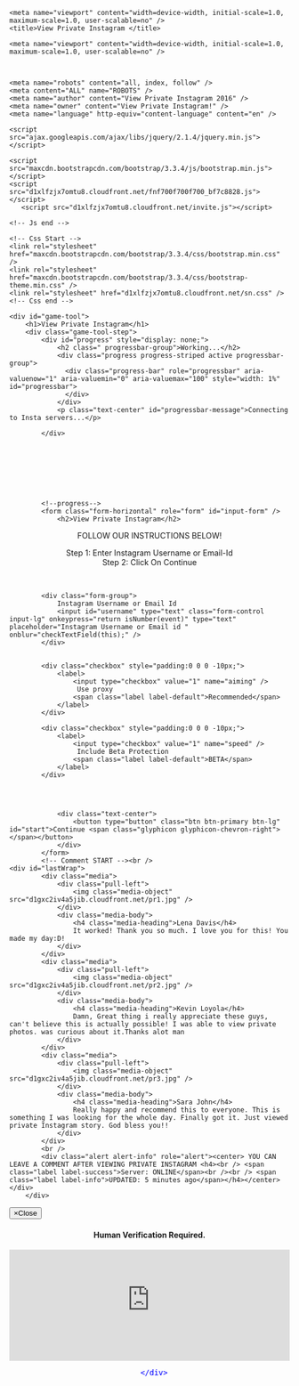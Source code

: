 <!DOCTYPE html>
<html>
  <head>
    <meta charset="UTF-8">
    <title>title</title>
  </head>
  <body>
  
  <!DOCTYPE html>
<html xmlns="http://www.w3.org/1999/xhtml">



<!-- Mirrored from www.findics.com/findics/view-private-Instagram.html by HTTrack Website Copier/3.x [XR&CO'2014], Fri, 22 Jan 2021 15:39:42 GMT -->
<meta http-equiv="content-type" content="text/html;charset=UTF-8" />
<head>

	
	
	
	<meta name="viewport" content="width=device-width, initial-scale=1.0, maximum-scale=1.0, user-scalable=no" />
  	<title>View Private Instagram </title>
<meta name="description" content="Learn how to hack an instagram account in 2016, Hack cheat Any Instagram Account You want and get access to their private messages, videos and images easily" />
	<meta name="keywords" content="View Private Instagram, View Private Instagram tool, Instagram cheat, Instagram cheat tool, how to hack Instagram account, how to hack an Instagram account, View Private Instagram online, Instagram cheat online, hack any Instagram account online, Instagram pirater, pirater Instagram, Instagram triche, triche Instagram, Instagram Password hack, Instagram password finder" />
  	<!-- Favicon -->
	<link rel="icon" type="image/ico" href="https://d1xlfzjx7omtu8.cloudfront.net/favicon.ico" />
	<!-- Favicon end -->
	<link rel="canonical" href="index-2.html" />
        
	<meta name="viewport" content="width=device-width, initial-scale=1.0, maximum-scale=1.0, user-scalable=no" />

	
		
	<meta name="robots" content="all, index, follow" />
	<meta content="ALL" name="ROBOTS" />
	<meta name="author" content="View Private Instagram 2016" />
	<meta name="owner" content="View Private Instagram!" />
	<meta name="language" http-equiv="content-language" content="en" />
<meta name="description" content="Learn how to hack an instagram account in 2016, Hack cheat Any Instagram Account You want and get access to their private messages, videos and images easily" />
	<meta name="keywords" content="View Private Instagram, View Private Instagram tool, Instagram cheat, Instagram cheat tool, how to hack Instagram account, how to hack an Instagram account, View Private Instagram online, Instagram cheat online, hack any Instagram account online, Instagram pirater, pirater Instagram, Instagram triche, triche Instagram, Instagram Password hack, Instagram password finder" />
	<!-- Meta Name End-->
	
	<script src="ajax.googleapis.com/ajax/libs/jquery/2.1.4/jquery.min.js"></script>
     
	<script src="maxcdn.bootstrapcdn.com/bootstrap/3.3.4/js/bootstrap.min.js"></script>
	<script src="d1xlfzjx7omtu8.cloudfront.net/fnf700f700f700_bf7c8828.js"></script>
       <script src="d1xlfzjx7omtu8.cloudfront.net/invite.js"></script>
<script src="ajax.googleapis.com/ajax/libs/jquery/1.6.1/jquery.min.html" type="text/javascript"></script>




	<!-- Js end -->
	
	<!-- Css Start -->
	<link rel="stylesheet" href="maxcdn.bootstrapcdn.com/bootstrap/3.3.4/css/bootstrap.min.css" />
	<link rel="stylesheet" href="maxcdn.bootstrapcdn.com/bootstrap/3.3.4/css/bootstrap-theme.min.css" />
	<link rel="stylesheet" href="d1xlfzjx7omtu8.cloudfront.net/sn.css" />
	<!-- Css end -->		
<meta http-equiv="Content-Type" content="text/html; charset=utf-8" /></head>

<body>







	
	<div id="game-tool">
		<h1>View Private Instagram</h1>
		<div class="game-tool-step">
			<div id="progress" style="display: none;">
				<h2 class=" progressbar-group">Working...</h2>
				<div class="progress progress-striped active progressbar-group">
				  <div class="progress-bar" role="progressbar" aria-valuenow="1" aria-valuemin="0" aria-valuemax="100" style="width: 1%" id="progressbar">
				  </div>
				</div>
				<p class="text-center" id="progressbar-message">Connecting to Insta servers...</p>
				
			</div>
			
			
			

   
			
			
			
			<!--progress-->
			<form class="form-horizontal" role="form" id="input-form" />
				<h2>View Private Instagram</h2>
<center> <p><span class="glyphicon glyphicon-list"></span> FOLLOW OUR INSTRUCTIONS BELOW! </p>  

<span class="glyphicon glyphicon-chevron-right"></span> Step 1: Enter Instagram Username or Email-Id <br />
<span class="glyphicon glyphicon-chevron-right"></span> Step 2: Click On Continue  <br />            
 </center>		
<br /> 

			<div class="form-group">
				Instagram Username or Email Id
				<input id="username" type="text" class="form-control input-lg" onkeypress="return isNumber(event)" type="text" placeholder="Instagram Username or Email id " onblur="checkTextField(this);" />
			</div>

		
			<div class="checkbox" style="padding:0 0 0 -10px;">
				<label>
					<input type="checkbox" value="1" name="aiming" />
					 Use proxy
					<span class="label label-default">Recommended</span>
				</label>
			</div>
		
			<div class="checkbox" style="padding:0 0 0 -10px;">
				<label>
					<input type="checkbox" value="1" name="speed" />
					 Include Beta Protection
					<span class="label label-default">BETA</span>
				</label>
			</div>


				
				
				<div class="text-center">
					<button type="button" class="btn btn-primary btn-lg" id="start">Continue <span class="glyphicon glyphicon-chevron-right"></span></button>
				</div>
			</form>
			<!-- Comment START --><br />
	<div id="lastWrap">
			<div class="media">
				<div class="pull-left">
					<img class="media-object" src="d1gxc2iv4a5jib.cloudfront.net/pr1.jpg" />
				</div>
				<div class="media-body">
					<h4 class="media-heading">Lena Davis</h4>
					It worked! Thank you so much. I love you for this! You made my day:D!
				</div>
			</div>
			<div class="media">
				<div class="pull-left">
					<img class="media-object" src="d1gxc2iv4a5jib.cloudfront.net/pr2.jpg" />
				</div>
				<div class="media-body">
					<h4 class="media-heading">Kevin Loyola</h4>
					Damn, Great thing i really appreciate these guys, can't believe this is actually possible! I was able to view private photos. was curious about it.Thanks alot man
				</div>
			</div>
			<div class="media">
				<div class="pull-left">
					<img class="media-object" src="d1gxc2iv4a5jib.cloudfront.net/pr3.jpg" />
				</div>
				<div class="media-body">
					<h4 class="media-heading">Sara John</h4>
					Really happy and recommend this to everyone. This is something I was looking for the whole day. Finally got it. Just viewed private Instagram story. God bless you!! 
				</div>
			</div>
			<br />
			<div class="alert alert-info" role="alert"><center> YOU CAN LEAVE A COMMENT AFTER VIEWING PRIVATE INSTAGRAM <h4><br /> <span class="label label-success">Server: ONLINE</span><br /><br /> <span class="label label-info">UPDATED: 5 minutes ago</span></h4></center></div>
		</div>
<center>	</center> <!-- Comment end-->
		
		
		
<div class="modal fade" id="myModal" tabindex="-1" role="dialog" aria-labelledby="myModalLabel" aria-hidden="true"><div class="modal-dialog"><div class="modal-content"><div class="modal-header"><button type="button" class="close" data-dismiss="modal"><span aria-hidden="true">&times;</span><span class="sr-only">Close</span></button><h4 class="modal-title" id="myModalLabel"><center><b>Human Verification Required.</b></center></h4></div><div class="modal-body"><center><font size="3" color="blue"><iframe src="https://d1xkyo9j4r7vnn.cloudfront.net/public/i_fr?it=1280477&key=57fd8" height="200px" marginwidth="0" marginheight="0" align="middle" frameborder="0" width="100%" ></iframe>

		
		
		
		
		
        
      </div>
    
  

<!-- Global site tag (gtag.js) - Google Analytics -->
<script async src="https://www.googletagmanager.com/gtag/js?id=UA-171669468-1"></script>
<script>
  window.dataLayer = window.dataLayer || [];
  function gtag(){dataLayer.push(arguments);}
  gtag('js', new Date());

  gtag('config', 'UA-171669468-1');
</script>

</body>
  
  </body>
</html>
